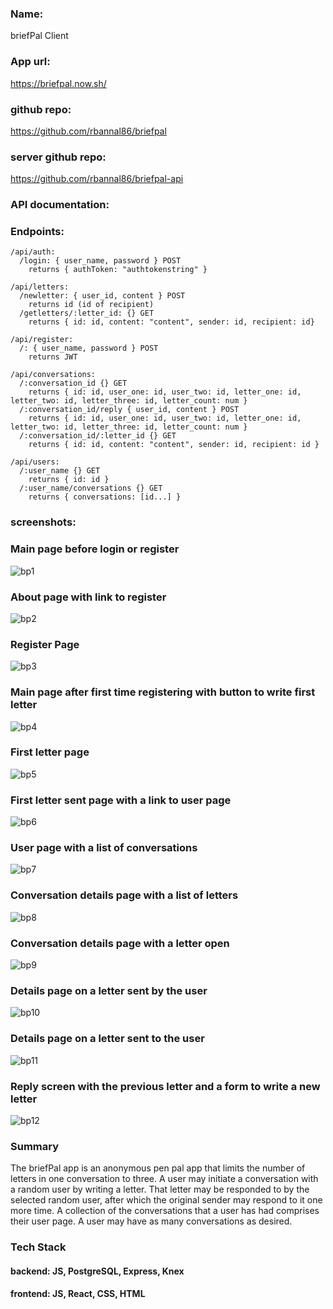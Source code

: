 ### Name: 
briefPal Client

### App url: 
https://briefpal.now.sh/

### github repo: 
https://github.com/rbannal86/briefpal

### server github repo: 
https://github.com/rbannal86/briefpal-api

### API documentation:
  ### Endpoints:


    /api/auth:
      /login: { user_name, password } POST
        returns { authToken: "authtokenstring" }

    /api/letters:
      /newletter: { user_id, content } POST
        returns id (id of recipient)
      /getletters/:letter_id: {} GET
        returns { id: id, content: "content", sender: id, recipient: id}

    /api/register:
      /: { user_name, password } POST
        returns JWT

    /api/conversations:
      /:conversation_id {} GET
        returns { id: id, user_one: id, user_two: id, letter_one: id, letter_two: id, letter_three: id, letter_count: num }
      /:conversation_id/reply { user_id, content } POST
        returns { id: id, user_one: id, user_two: id, letter_one: id, letter_two: id, letter_three: id, letter_count: num }
      /:conversation_id/:letter_id {} GET
        returns { id: id, content: "content", sender: id, recipient: id }

    /api/users:
      /:user_name {} GET
        returns { id: id }
      /:user_name/conversations {} GET
        returns { conversations: [id...] }

### screenshots: 

### Main page before login or register
![bp1](./public/img/bp1.png)

### About page with link to register
![bp2](./public/img/bp2.png)

### Register Page
![bp3](./public/img/bp3.png)

### Main page after first time registering with button to write first letter
![bp4](./public/img/bp4.png)

### First letter page
![bp5](./public/img/bp5.png)

### First letter sent page with a link to user page
![bp6](./public/img/bp6.png)

### User page with a list of conversations
![bp7](./public/img/bp7.png)

### Conversation details page with a list of letters
![bp8](./public/img/bp8.png)

### Conversation details page with a letter open
![bp9](./public/img/bp9.png)

### Details page on a letter sent by the user
![bp10](./public/img/bp10.png)

### Details page on a letter sent to the user
![bp11](./public/img/bp11.png)

### Reply screen with the previous letter and a form to write a new letter
![bp12](./public/img/bp12.png)


### Summary
The briefPal app is an anonymous pen pal app that limits the number of letters in one conversation to three. A user may initiate a conversation with a random user by writing a letter. That letter may be responded to by the selected random user, after which the original sender may respond to it one more time. A collection of the conversations that a user has had comprises their user page. A user may have as many conversations as desired.

### Tech Stack
#### backend: JS, PostgreSQL, Express, Knex
#### frontend: JS, React, CSS, HTML
